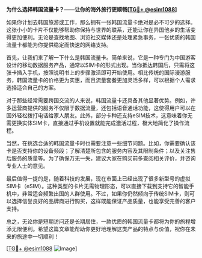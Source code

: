**为什么选择韩国流量卡？——让你的海外旅行更顺畅[[TG💪+ @esim1088](https://t.me/s/esim1088)]**

如果你计划去韩国旅游或工作，那么拥有一张韩国流量卡绝对是必不可少的选择。这张小小的卡片不仅能够帮助你保持与世界的联系，还能让你在异国他乡的生活变得更加便利。无论是查找地图、浏览社交媒体还是处理紧急事务，一张优质的韩国流量卡都能为你提供稳定而快速的网络支持。

首先，让我们来了解一下什么是韩国流量卡。简单来说，它是一种专门为中国游客设计的移动数据服务产品，通常以SIM卡的形式出现。当你抵达韩国后，只需将这张卡插入手机，按照说明书上的步骤激活即可开始使用。相比传统的国际漫游服务，韩国流量卡的价格更为实惠，而且流量套餐更加灵活多样，可以根据个人需求选择适合自己的方案。

对于那些经常需要跨国交流的人来说，韩国流量卡还具备其他显著优势。例如，许多运营商提供的服务不仅限于数据流量，还包括语音通话功能，这使得用户可以在国外轻松拨打电话给家人朋友。此外，部分卡种还支持eSIM技术，这意味着你无需更换实体SIM卡，直接通过手机设置就能完成激活过程，极大地简化了操作流程。

当然，在挑选合适的韩国流量卡时也需要注意一些细节问题。比如，你需要确认该卡是否支持你的设备频段；了解清楚所包含的服务内容及其限制条件；以及关注售后服务的质量等。为了确保万无一失，建议大家在购买前多查阅相关评价，并咨询专业人士的意见。

最后值得一提的是，随着科技的发展，现在市面上已经出现了很多新型号的虚拟SIM卡（eSIM）。这种类型的卡片无需物理形态，可以直接下载到支持它的智能手机中，非常适合频繁出国的人群使用。不过，如果你仍然倾向于传统SIM卡，则可以选择信誉良好的品牌商进行购买，这样既能保证产品质量，也能享受完善的客户支持。

总之，无论你是短期访问还是长期居住，一款优质的韩国流量卡都将为你的旅程增添无限便利。希望这篇文章能帮助你更好地理解这类产品的特点与价值，祝你在未来的旅途中一切顺利！

[[TG💪+ @esim1088](https://t.me/s/esim1088) ![Image](https://i.postimg.cc/4NQfJmqS/Snipaste-2025-05-13-00-14-12.png)]
